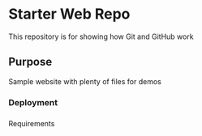# Starter Web Repo

This repository is for showing how Git and GitHub work

## Purpose

Sample website with plenty of files for demos


### Deployment



###
Requirements